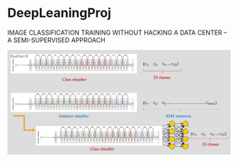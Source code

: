 # DeepLeaningProj
IMAGE CLASSIFICATION TRAINING WITHOUT HACKING A DATA CENTER – A SEMI-SUPERVISED APPROACH

![](jerusml.png)
